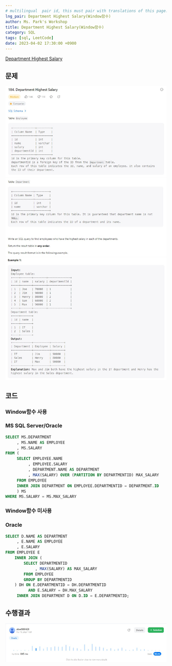 ```yaml
---
# multilingual  pair id, this must pair with translations of this page. (This name must be unique)
lng_pair: Department Highest Salary(Window함수)
author: Ms. Park's Workshop
title: Department Highest Salary(Window함수)
category: SQL
tags: [sql, LeetCode]
date: 2023-04-02 17:30:00 +0900
---
```

<!-- 소제목 -->
<!-- outline-start -->
<a href="https://leetcode.com/problems/department-highest-salary/">Department Highest Salary</a>
<!-- outline-end -->

<h2>문제</h2>
<img src="/assets/img/posts/sql/184-1.jpg" title="184-1.jpg" alt="184-1.jpg"/><br>
<img src="/assets/img/posts/sql/184-2.jpg" title="184-2.jpg" alt="184-2.jpg"/><br>
<img src="/assets/img/posts/sql/184-3.jpg" title="184-3.jpg" alt="184-3.jpg"/><br>

<h2>코드</h2>
<h3>Window함수 사용</h3>
<h3>MS SQL Server/Oracle</h3>

```sql
SELECT MS.DEPARTMENT
     , MS.NAME AS EMPLOYEE
     , MS.SALARY
FROM (
     SELECT EMPLOYEE.NAME
          , EMPLOYEE.SALARY
          , DEPARTMENT.NAME AS DEPARTMENT
          , MAX(SALARY) OVER (PARTITION BY DEPARTMENTID) MAX_SALARY
     FROM EMPLOYEE
     INNER JOIN DEPARTMENT ON EMPLOYEE.DEPARTMENTID = DEPARTMENT.ID
     ) MS
WHERE MS.SALARY = MS.MAX_SALARY
```


<h3>Window함수 미사용</h3>
<h3>Oracle</h3>

```sql
SELECT D.NAME AS DEPARTMENT
     , E.NAME AS EMPLOYEE
     , E.SALARY
FROM EMPLOYEE E
    INNER JOIN (
        SELECT DEPARTMENTID
             , MAX(SALARY) AS MAX_SALARY
        FROM EMPLOYEE
        GROUP BY DEPARTMENTID
    ) DH ON E.DEPARTMENTID = DH.DEPARTMENTID
          AND E.SALARY = DH.MAX_SALARY
     INNER JOIN DEPARTMENT D ON D.ID = E.DEPARTMENTID;
```


<h2>수행결과</h2>
<img src="/assets/img/posts/sql/184result.jpg" title="184result.jpg" alt="184result.jpg"/><br>